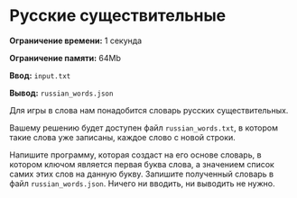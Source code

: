 # Русские существительные

**Ограничение времени:** 1 секунда

**Ограничение памяти:** 64Mb

**Ввод:** `input.txt`

**Вывод:** `russian_words.json`

Для игры в слова нам понадобится словарь русских существительных.

Вашему решению будет доступен файл `russian_words.txt`, в котором такие слова уже записаны, каждое слово с новой строки.

Напишите программу, которая создаст на его основе словарь, в котором ключом является первая буква слова, а значением список самих этих слов на данную букву. Запишите полученный словарь в файл `russian_words.json`. Ничего ни вводить, ни выводить не нужно.